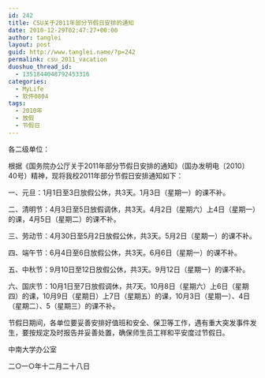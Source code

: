 ```yaml
---
id: 242
title: CSU关于2011年部分节假日安排的通知
date: 2010-12-29T02:47:27+00:00
author: tanglei
layout: post
guid: http://www.tanglei.name/?p=242
permalink: csu_2011_vacation
duoshuo_thread_id:
  - 1351844048792453316
categories:
  - MyLife
  - 软件0804
tags:
  - 2010年
  - 放假
  - 节假日
---
```

各二级单位：

根据《国务院办公厅关于2011年部分节假日安排的通知》（国办发明电〔2010〕40号）精神，现将我校2011年部分节假日安排通知如下：

一、元旦：1月1日至3日放假公休，共3天。1月3日（星期一）的课不补。

二、清明节：4月3日至5日放假调休，共3天。4月2日（星期六）上4日（星期一）的课，4月5日（星期二）的课不补。
  
三、劳动节：4月30日至5月2日放假公休，共3天。5月2日（星期一）的课不补。

四、端午节：6月4日至6日放假公休，共3天。6月6日（星期一）的课不补。

五、中秋节：9月10日至12日放假公休，共3天。9月12日（星期一）的课不补。

六、国庆节：10月1日至7日放假调休，共7天。10月8日（星期六）上6日（星期四）的课，10月9日（星期日）上7日（星期五）的课，10月3日（星期一）、4日（星期二）、5（星期三）的课不补。

节假日期间，各单位要妥善安排好值班和安全、保卫等工作，遇有重大突发事件发生，要按规定及时报告并妥善处置，确保师生员工祥和平安度过节假日。

中南大学办公室

二○一○年十二月二十八日
